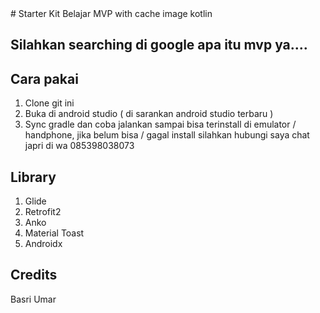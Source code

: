 <snippet>
<content>
# Starter Kit
Belajar MVP with cache image kotlin

## Silahkan searching di google apa itu mvp ya....




## Cara pakai
1. Clone git ini
2. Buka di android studio ( di sarankan android studio terbaru )
3. Sync gradle dan coba jalankan sampai bisa terinstall di emulator / handphone, jika belum bisa / gagal install silahkan hubungi saya chat japri di wa 085398038073

## Library
1. Glide
2. Retrofit2
3. Anko 
4. Material Toast 
5. Androidx




## Credits
Basri Umar
</content>
</snippet>
